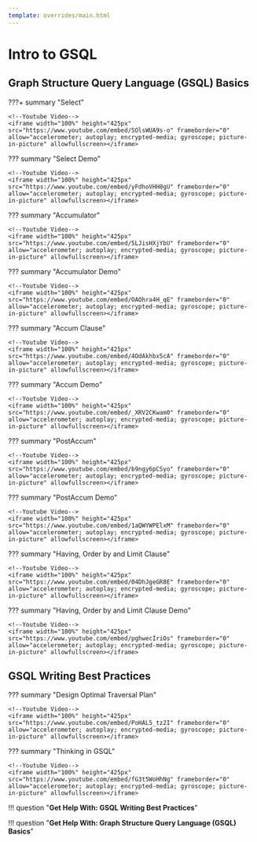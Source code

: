 ```yaml
---
template: overrides/main.html
---
```


# Intro to GSQL

## Graph Structure Query Language (GSQL) Basics

???+ summary "Select"

    <!--Youtube Video-->
    <iframe width="100%" height="425px" src="https://www.youtube.com/embed/SOlsWUA9s-o" frameborder="0" allow="accelerometer; autoplay; encrypted-media; gyroscope; picture-in-picture" allowfullscreen></iframe>

??? summary "Select Demo"

    <!--Youtube Video-->
    <iframe width="100%" height="425px" src="https://www.youtube.com/embed/yFdhoVHH8gU" frameborder="0" allow="accelerometer; autoplay; encrypted-media; gyroscope; picture-in-picture" allowfullscreen></iframe>
    
??? summary "Accumulator"

    <!--Youtube Video-->
    <iframe width="100%" height="425px" src="https://www.youtube.com/embed/5LJisHXjYbU" frameborder="0" allow="accelerometer; autoplay; encrypted-media; gyroscope; picture-in-picture" allowfullscreen></iframe>
    
??? summary "Accumulator Demo"

    <!--Youtube Video-->
    <iframe width="100%" height="425px" src="https://www.youtube.com/embed/OAOhra4H_qE" frameborder="0" allow="accelerometer; autoplay; encrypted-media; gyroscope; picture-in-picture" allowfullscreen></iframe>
    
??? summary "Accum Clause"

    <!--Youtube Video-->
    <iframe width="100%" height="425px" src="https://www.youtube.com/embed/4OdAkhbx5cA" frameborder="0" allow="accelerometer; autoplay; encrypted-media; gyroscope; picture-in-picture" allowfullscreen></iframe>
    
??? summary "Accum Demo"

    <!--Youtube Video-->
    <iframe width="100%" height="425px" src="https://www.youtube.com/embed/_XRV2CKwam0" frameborder="0" allow="accelerometer; autoplay; encrypted-media; gyroscope; picture-in-picture" allowfullscreen></iframe>
    
??? summary "PostAccum"

    <!--Youtube Video-->
    <iframe width="100%" height="425px" src="https://www.youtube.com/embed/b9ngy6pCSyo" frameborder="0" allow="accelerometer; autoplay; encrypted-media; gyroscope; picture-in-picture" allowfullscreen></iframe>
    
??? summary "PostAccum Demo"

    <!--Youtube Video-->
    <iframe width="100%" height="425px" src="https://www.youtube.com/embed/1aQWYWPElxM" frameborder="0" allow="accelerometer; autoplay; encrypted-media; gyroscope; picture-in-picture" allowfullscreen></iframe>
    
??? summary "Having, Order by and Limit Clause"

    <!--Youtube Video-->
    <iframe width="100%" height="425px" src="https://www.youtube.com/embed/04DhJgeGR8E" frameborder="0" allow="accelerometer; autoplay; encrypted-media; gyroscope; picture-in-picture" allowfullscreen></iframe>
    
??? summary "Having, Order by and Limit Clause Demo"

    <!--Youtube Video-->
    <iframe width="100%" height="425px" src="https://www.youtube.com/embed/pghwecIriOs" frameborder="0" allow="accelerometer; autoplay; encrypted-media; gyroscope; picture-in-picture" allowfullscreen></iframe>

## GSQL Writing Best Practices

??? summary "Design Optimal Traversal Plan"

    <!--Youtube Video-->
    <iframe width="100%" height="425px" src="https://www.youtube.com/embed/PoHAL5_tz2I" frameborder="0" allow="accelerometer; autoplay; encrypted-media; gyroscope; picture-in-picture" allowfullscreen></iframe>
    
??? summary "Thinking in GSQL"

    <!--Youtube Video-->
    <iframe width="100%" height="425px" src="https://www.youtube.com/embed/fG3t5WoHhNg" frameborder="0" allow="accelerometer; autoplay; encrypted-media; gyroscope; picture-in-picture" allowfullscreen></iframe>
  

!!! question "**Get Help With: GSQL Writing Best Practices**"

!!! question "**Get Help With: Graph Structure Query Language (GSQL) Basics**"